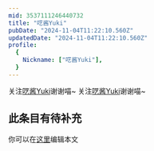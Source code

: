 ```yaml
---
mid: 3537111246440732
title: "呓酱Yuki"
pubDate: "2024-11-04T11:22:10.560Z"
updatedDate: "2024-11-04T11:22:10.560Z"
profile:
  {
    Nickname: ["呓酱Yuki"],
  }
---
```


关注[呓酱Yuki](https://space.bilibili.com/3537111246440732)谢谢喵~ 关注[呓酱Yuki](https://space.bilibili.com/3537111246440732)谢谢喵~

## 此条目有待补充
你可以在[这里](https://github.com/Yuhanawa/VTuber.ICU/edit/master/src/content/v/呓酱Yuki/index.md)编辑本文
